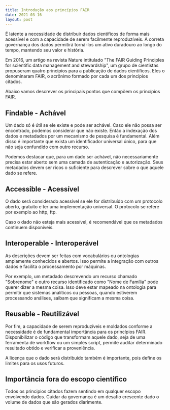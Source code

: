 ```yaml
---
title: Introdução aos princípios FAIR
date: 2021-03-16
layout: post
---
```


É latente a necessidade de distribuir dados científicos de forma mais acessível e com a capacidade de serem facilmente reproduzíveis. A correta governança dos dados permitirá torná-los um ativo duradouro ao longo do tempo, mantendo seu valor e história.

Em 2016, um artigo na revista Nature intitulado "The FAIR Guiding Principles for scientific data management and stewardship", um grupo de cientistas propuseram quatro príncipios para a publicação de dados cientificos. Eles o denominaram FAIR, o acrônimo formado por cada um dos princípios citados.

Abaixo vamos descrever os principais pontos que compõem os princípios FAIR.

## Findable - Achável

Um dado só é útil se ele existe e pode ser achável. Caso ele não possa ser encontrado, podemos considerar que não existe. Então a indexação dos dados e metadados por um mecanismo de pesquisa é fundamental. Além disso é importante que exista um identificador universal único, para que não seja confundido com outro recurso.

Podemos destacar que, para um dado ser achável, não necessariamente precisa estar aberto sem uma camada de autenticação e autorização. Seus metadados devem ser ricos o suficiente para descrever sobre o que aquele dado se refere.

## Accessible - Acessível

O dado será considerado acessível se ele for distribuído com um protocolo aberto, gratuito e ter uma implementação universal. O protocolo se refere por exemplo ao http, ftp.

Caso o dado não esteja mais acessível, é recomendável que os metadados continuem disponíveis.

## Interoperable - Interoperável

As descrições devem ser feitas com vocabulários ou ontologias amplamente conhecidos e abertos. Isso permite a integração com outros dados e facilita o processamento por máquinas.

Por exemplo, um metadado descrevendo um recurso chamado "Sobrenome" e outro recurso identificado como "Nome de Família" pode querer dizer a mesma coisa. Isso deve estar mapeado na ontologia para permitir que sistemas analíticos ou pessoas, quando estiverem processando análises, saibam que significam a mesma coisa.

## Reusable - Reutilizável

Por fim, a capacidade de serem reproduzíveis e moldados conforme a necessidade é de fundamental importância para os princípios FAIR. Disponibilizar o código que transformam aquele dado, seja de uma ferramenta de workflow ou um simples script, permite auditar determinado resultado obtido e verificar a proveniência.

A licença que o dado será distribuído também é importante, pois define os limites para os usos futuros.

## Importância fora do escopo científico

Todos os principios citados fazem sentindo em qualquer escopo envolvendo dados. Cuidar da governança é um desafio crescente dado o volume de dados que são gerados diarimente.
